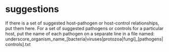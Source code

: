 suggestions
===========

If there is a set of suggested host-pathogen or host-control relationships, put
them here. For a set of suggested pathogens or controls for a particular host,
put the name of each pathogen on a separate line in a file named:
underscore\_organism\_name\_[bacteria|viruses|protozoa|fungi]\_\[pathogens|controls\].txt

